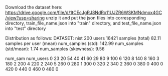 Download the dataset here:
https://drive.google.com/file/d/1tCEcJgRJ8NdRo11UJZR6WSKMNdmox4GC/view?usp=sharing
unzip it and put the json files into corresponding directory, train_file_name.json into "train" directory, and test_file_name.json into "test" directory

Distribution as follows:
DATASET: nist
200 users
16421 samples (total)
82.11 samples per user (mean)
num_samples (std): 142.99
num_samples (std/mean): 1.74
num_samples (skewness): 9.56

num_sam num_users
0        23
20       54
40       41
60       29
80       9
100      6
120      8
140      8
160      3
180      2
200      4
220      2
240      5
260      0
280      1
300      0
320      2
340      2
360      0
380      0
400      0
420      0
440      0
460      0
480      0